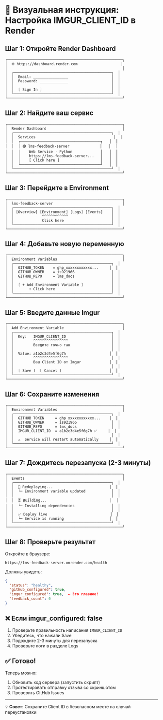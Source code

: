 # 🎯 Визуальная инструкция: Настройка IMGUR_CLIENT_ID в Render

## Шаг 1: Откройте Render Dashboard

```
┌─────────────────────────────────────────────────────┐
│  🌐 https://dashboard.render.com                    │
│                                                     │
│  ┌─────────────────────────────────────────────┐  │
│  │  Email: ________________                    │  │
│  │  Password: _____________                    │  │
│  │                                             │  │
│  │  [ Sign In ]                                │  │
│  └─────────────────────────────────────────────┘  │
└─────────────────────────────────────────────────────┘
```

## Шаг 2: Найдите ваш сервис

```
┌─────────────────────────────────────────────────────┐
│  Render Dashboard                                   │
│  ┌─────────────────────────────────────────────┐  │
│  │  Services                                    │  │
│  │  ┌─────────────────────────────────────┐   │  │
│  │  │ 🟢 lms-feedback-server              │   │  │
│  │  │    Web Service · Python             │   │  │
│  │  │    https://lms-feedback-server...   │   │  │
│  │  │    [ Click here ]                   │   │  │
│  │  └─────────────────────────────────────┘   │  │
│  └─────────────────────────────────────────────┘  │
└─────────────────────────────────────────────────────┘
```

## Шаг 3: Перейдите в Environment

```
┌─────────────────────────────────────────────────────┐
│  lms-feedback-server                                │
│  ┌─────────────────────────────────────────────┐  │
│  │ [Overview] [Environment] [Logs] [Events]    │  │
│  │             ^^^^^^^^^^^^                    │  │
│  │             Click here                      │  │
│  └─────────────────────────────────────────────┘  │
└─────────────────────────────────────────────────────┘
```

## Шаг 4: Добавьте новую переменную

```
┌─────────────────────────────────────────────────────┐
│  Environment Variables                              │
│  ┌─────────────────────────────────────────────┐  │
│  │  GITHUB_TOKEN    = ghp_xxxxxxxxxxxx...     │  │
│  │  GITHUB_OWNER    = is921966                 │  │
│  │  GITHUB_REPO     = lms_docs                 │  │
│  │                                             │  │
│  │  [ + Add Environment Variable ]             │  │
│  │       ↑ Click here                          │  │
│  └─────────────────────────────────────────────┘  │
└─────────────────────────────────────────────────────┘
```

## Шаг 5: Введите данные Imgur

```
┌─────────────────────────────────────────────────────┐
│  Add Environment Variable                           │
│  ┌─────────────────────────────────────────────┐  │
│  │  Key:   IMGUR_CLIENT_ID                     │  │
│  │         ^^^^^^^^^^^^^^^^                    │  │
│  │         Введите точно так                   │  │
│  │                                             │  │
│  │  Value: a1b2c3d4e5f6g7h                    │  │
│  │         ^^^^^^^^^^^^^^^^                    │  │
│  │         Ваш Client ID от Imgur             │  │
│  │                                             │  │
│  │  [ Save ]  [ Cancel ]                      │  │
│  └─────────────────────────────────────────────┘  │
└─────────────────────────────────────────────────────┘
```

## Шаг 6: Сохраните изменения

```
┌─────────────────────────────────────────────────────┐
│  Environment Variables                              │
│  ┌─────────────────────────────────────────────┐  │
│  │  GITHUB_TOKEN     = ghp_xxxxxxxxxxxx...    │  │
│  │  GITHUB_OWNER     = is921966                │  │
│  │  GITHUB_REPO      = lms_docs                │  │
│  │  IMGUR_CLIENT_ID  = a1b2c3d4e5f6g7h ✅     │  │
│  │                                             │  │
│  │  ⚠️  Service will restart automatically     │  │
│  └─────────────────────────────────────────────┘  │
└─────────────────────────────────────────────────────┘
```

## Шаг 7: Дождитесь перезапуска (2-3 минуты)

```
┌─────────────────────────────────────────────────────┐
│  Events                                             │
│  ┌─────────────────────────────────────────────┐  │
│  │  🔄 Redeploying...                          │  │
│  │  └─ Environment variable updated            │  │
│  │                                             │  │
│  │  ⏳ Building...                             │  │
│  │  └─ Installing dependencies                 │  │
│  │                                             │  │
│  │  ✅ Deploy live                             │  │
│  │  └─ Service is running                     │  │
│  └─────────────────────────────────────────────┘  │
└─────────────────────────────────────────────────────┘
```

## Шаг 8: Проверьте результат

Откройте в браузере:
```
https://lms-feedback-server.onrender.com/health
```

Должны увидеть:
```json
{
  "status": "healthy",
  "github_configured": true,
  "imgur_configured": true,  ← Это главное!
  "feedback_count": 0
}
```

## ❌ Если imgur_configured: false

1. Проверьте правильность написания `IMGUR_CLIENT_ID`
2. Убедитесь, что нажали Save
3. Подождите 2-3 минуты для перезапуска
4. Проверьте логи в разделе Logs

## ✅ Готово!

Теперь можно:
1. Обновить код сервера (запустить скрипт)
2. Протестировать отправку отзыва со скриншотом
3. Проверить GitHub Issues

---

💡 **Совет**: Сохраните Client ID в безопасном месте на случай переустановки 